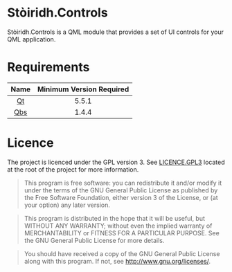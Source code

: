 # Stòiridh.Controls

Stòiridh.Controls is a QML module that provides a set of UI controls for your QML application.

# Requirements

|           Name           | Minimum Version Required |
|:------------------------:|:------------------------:|
| [Qt](https://www.qt.io)  |          5.5.1           |
| [Qbs](https://www.qt.io) |          1.4.4           |

# Licence

The project is licenced under the GPL version 3. See [LICENCE.GPL3](https://github.com/viprip/Stoiridh.Controls/blob/master/LICENCE.GPL3) located at the root of the project for more information.

> This program is free software: you can redistribute it and/or modify
    it under the terms of the GNU General Public License as published by
    the Free Software Foundation, either version 3 of the License, or
    (at your option) any later version.

> This program is distributed in the hope that it will be useful,
    but WITHOUT ANY WARRANTY; without even the implied warranty of
    MERCHANTABILITY or FITNESS FOR A PARTICULAR PURPOSE.  See the
    GNU General Public License for more details.

> You should have received a copy of the GNU General Public License
    along with this program.  If not, see <http://www.gnu.org/licenses/>.

